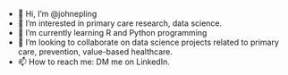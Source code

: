 - 👋 Hi, I’m @johnepling
- 👀 I’m interested in primary care research, data science. 
- 🌱 I’m currently learning R and Python programming
- 💞️ I’m looking to collaborate on data science projects related to primary care, prevention, value-based healthcare.
- 📫 How to reach me: DM me on LinkedIn.

<!---
johnepling/johnepling is a ✨ special ✨ repository because its `README.md` (this file) appears on your GitHub profile.
You can click the Preview link to take a look at your changes.
--->
